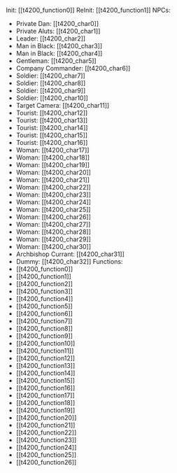 Init: [[t4200_function0]]
ReInit: [[t4200_function1]]
NPCs:
- Private Dan: [[t4200_char0]]
- Private Aluts: [[t4200_char1]]
- Leader: [[t4200_char2]]
- Man in Black: [[t4200_char3]]
- Man in Black: [[t4200_char4]]
- Gentleman: [[t4200_char5]]
- Company Commander: [[t4200_char6]]
- Soldier: [[t4200_char7]]
- Soldier: [[t4200_char8]]
- Soldier: [[t4200_char9]]
- Soldier: [[t4200_char10]]
- Target Camera: [[t4200_char11]]
- Tourist: [[t4200_char12]]
- Tourist: [[t4200_char13]]
- Tourist: [[t4200_char14]]
- Tourist: [[t4200_char15]]
- Tourist: [[t4200_char16]]
- Woman: [[t4200_char17]]
- Woman: [[t4200_char18]]
- Woman: [[t4200_char19]]
- Woman: [[t4200_char20]]
- Woman: [[t4200_char21]]
- Woman: [[t4200_char22]]
- Woman: [[t4200_char23]]
- Woman: [[t4200_char24]]
- Woman: [[t4200_char25]]
- Woman: [[t4200_char26]]
- Woman: [[t4200_char27]]
- Woman: [[t4200_char28]]
- Woman: [[t4200_char29]]
- Woman: [[t4200_char30]]
- Archbishop Currant: [[t4200_char31]]
- Dummy: [[t4200_char32]]
Functions:
- [[t4200_function0]]
- [[t4200_function1]]
- [[t4200_function2]]
- [[t4200_function3]]
- [[t4200_function4]]
- [[t4200_function5]]
- [[t4200_function6]]
- [[t4200_function7]]
- [[t4200_function8]]
- [[t4200_function9]]
- [[t4200_function10]]
- [[t4200_function11]]
- [[t4200_function12]]
- [[t4200_function13]]
- [[t4200_function14]]
- [[t4200_function15]]
- [[t4200_function16]]
- [[t4200_function17]]
- [[t4200_function18]]
- [[t4200_function19]]
- [[t4200_function20]]
- [[t4200_function21]]
- [[t4200_function22]]
- [[t4200_function23]]
- [[t4200_function24]]
- [[t4200_function25]]
- [[t4200_function26]]

